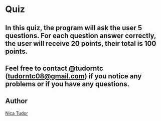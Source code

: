 # Quiz

In this quiz, the program will ask the user 5 questions. For each question answer correctly, the user will receive 20 points, their total is 100 points. 
---------
Feel free to contact @tudorntc (tudorntc08@gmail.com) if you notice any problems or if you have any questions.
---------
Author
---------
[Nica Tudor](https://github.com/tudorntc)

